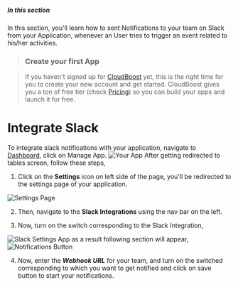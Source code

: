 ##### In this section

In this section, you'll learn how to sent Notifications to your team on Slack from your Application, whenever an User tries to trigger an event related to his/her activities.

>### Create your first App

>If you haven't signed up for [CloudBoost](https://www.cloudboost.io) yet, this is the right time for you to create your new account and get started. CloudBoost gives you a ton of free tier (check [Pricing](https://www.cloudboost.io/pricing)) so you can build your apps and launch it for free.

# Integrate Slack

To integrate slack notifications with your application, navigate to <a href="https://dashboard.cloudboost.io">Dashboard</a>, click on <span class="tut-snippet">Manage App</span>.
<img class="integration-img" alt="Your App" src="https://www.dropbox.com/s/no2gls6fjfd0r82/tables.png?raw=1">
 After getting redirected to tables screen, follow these steps,

1. Click on the **Settings** icon on left side of the page, you'll be redirected to the settings page of your application.
<img class="settings_img" alt="Settings Page" src="http://i.imgur.com/PpRe6rO.png">

2. Then, navigate to the **Slack Integrations** using the nav bar on the left.

3. Now, turn on the switch corresponding to the Slack Integration,
<img class="settings_img" alt="Slack Settings App" src="http://i.imgur.com/Y13aGgs.png">
as a result following section will appear,
<img class="settings_img" alt="Notifications Button" src="http://i.imgur.com/ewWHuL7.png">

4. Now, enter the **_Webhook URL_** for your team, and turn on the switched corresponding to which you want to get notified and click on save button to start your notifications.